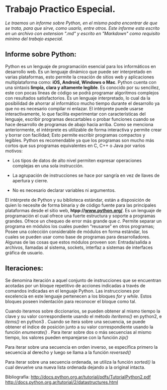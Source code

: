 ﻿# Trabajo Practico Especial.

_Le traemos un informe sobre Python, en el mismo podra encontrar de que se trata, para que sirve, como usarlo, entre otros. Este informe esta escrito en un archivo con extension ".md" y escrito en "Markdown" como requisito minimo del trabajo especial._

## Informe sobre Python:

Python es un lenguaje de programación esencial para los informáticos en desarrollo web.  Es un lenguaje dinámico que puede ser interpretado en varias plataformas, esto permite la creación de sitios web y aplicaciones multiplataforma como: **iOS, Android, Windows o Mac**. Python cuenta con una sintaxis **limpia, clara y altamente legible**. 
Es conocido por su sencillez, este con pocas líneas de código se podrá programar algoritmos complejos con resultados satisfactorios. Es un lenguaje interpretado, lo cual da la posibilidad de ahorrar al informático mucho tiempo durante el desarrollo ya que no es necesario compilar ni enlazar. 
El intérprete puede usarse interactivamente, lo que facilita experimentar con características del lenguaje, escribir programas descartables o probar funciones cuando se hace desarrollo de programas de abajo hacia arriba.
Como se menciona anteriormente, el intérprete es utilizable de forma interactiva y permite crear y borrar con facilidad; Esto permite escribir programas compactos y legibles. Python es recomendable ya que los programas son mucho más cortos que sus programas equivalentes en C, C++ o Java por varios motivos:

* Los tipos de datos de alto nivel permiten expresar operaciones complejas en una sola instrucción.

* La agrupación de instrucciones se hace por sangría en vez de llaves de apertura y cierre.

* No es necesario declarar variables ni argumentos.

El intérprete de Python y su biblioteca estándar, están a disposición de quien lo necesite de forma binaria y de código fuente para las principales plataformas desde el sitio web, **htpp://www.python.org/**.
Es un lenguaje de programación el cual ofrece una fuerte estructura y soporte a programas grandes. Ofrece un chequeo de error más grande que *c*. Permite separar un programa en módulos los cuales pueden “reusarse” en otros programas; Posee una colección considerable de módulos en forma estándar, los cuales se pueden usar como base de programas para desarrolladores. Algunas de las cosas que estos módulos proveen son: Entrada/salida a archivos, llamadas al sistema, sockets, interfaz a sistemas de interfaces gráfica de usuario.
 
## Iteraciones:
Se denomina iteración a aquel conjunto de instrucciones que se encuentran acotadas por un bloque repetitivo de acciones indicadas a través de comandos indicadas en el lenguaje Python. Las instrucciones por excelencia en este lenguaje pertenecen a los bloques *for* y *while*. Estos bloques poseen indentación para reconocer el bloque como tal.

Cuando iteramos sobre diccionarios, se pueden obtener al mismo tiempo la clave y su valor correspondiente usando el método *iteritems()* en python2, e *items()* en python3
.
Cuando se itera sobre una secuencia, se puede obtener el índice de posición junto a su valor correspondiente usando la función *enumerate()*
.
Para iterar sobre dos o más secuencias al mismo tiempo, los valores pueden emparejarse con la función *zip()*

Para iterar sobre una secuencia en orden inverso, se especifica primero la secuencia al derecho y luego se llama a la función *reversed()*

Para iterar sobre una secuencia ordenada, se utiliza la función *sorted()* la cual devuelve una nueva lista ordenada dejando a la original intacta.




Bibliografía:
http://docs.python.org.ar/tutorial/pdfs/TutorialPython2.pdf
http://docs.python.org.ar/tutorial/2/datastructures.html
